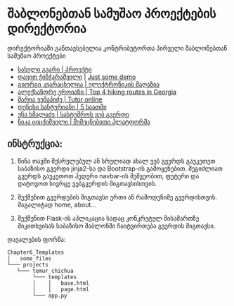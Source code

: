# შაბლონებთან სამუშაო პროექტების დირექტორია

დირექტორიაში განთავსებულია კონტრიბუტორთა პირველი შაბლონებთან სამუშაო პროექტები

- [სახელი გვარი | პროექტი](/მისამართი)
- [დავით ჭინჭარაშვილი](https://github.com/davidunilab) | [Just some demo](https://github.com/davidunilab/UnilabPythonInternship/tree/master/Chapter5_Flask_Templates/Projects/David_chincharashvili)
- [გიორგი კვარაცხელია | ელექტრონიკის მაღაზია](https://github.com/RegiusPythonidae/UnilabPythonInternship/tree/master/Chapter5_Flask_Templates/Projects/Giorgi_Kvaratskhelia)
- [ალექსანდრე ეროიანი | Top 4 hiking routes in Georgia](/Chapter5_Flask_Templates/Projects/Alexander_Eroyan/)
- [მარია ვეშაპიძე | Tutor online](/Chapter5_Flask_Templates/Projects/maria_veshapidze/app.py)
- [დენისი სანტურიანი | 5 საათში](/Chapter5_Flask_Templates/Projects/denis_santuryan/)
- [უჩა ხმალაძე | სასტუმროს ვებ გვერდი](/Chapter5_Flask_Templates/Projects/ucha_khmaladze)
- [ნიკა ციცქიშვილი | შემეცნებითი პლატფორმა](//Chapter5_Flask_Templates/Projects/nika_tsitskishvili)

## ინსტრუქცია:

1. წინა თავში შესრულებულ ან სრულიად ახალ ვებ გვერდს გაუკეთეთ საბაზისო გვერდი jinja2-სა და Bootstrap-ის გამოყენებით.
შეგიძლიათ გვერდს გაუკეთოთ ჰედერი navbar-ის მეშვეობით, ფუტერი და დატოვოთ სივრცე ვებგვერდის შიგთავსისთვის.

2. შექმენით გვერდების შიგთავსი ერთი ან რამოდენიმე გვერდისთვის. მაგალიტად home, about...

3.  შექმენით Flask-ის აპლიკაცია სადაც კონკრეტულ მისამართზე მიკითხვისას საბაზისო შაბლონში ჩაიტვირთება გვერდის შიგთავსი.



დავალების ფორმა:
```
Chapter6_Templates
│   some_files
└─── projects
   └─── temur_chichua
        └─── templates
        │    │   base.html
        │    │   page.html
        └─── app.py
```
